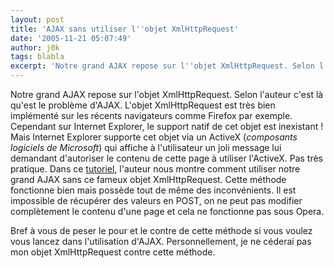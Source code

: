 ```yaml
---
layout: post
title: 'AJAX sans utiliser l''objet XmlHttpRequest'
date: '2005-11-21 05:07:49'
author: j0k
tags: blabla
excerpt: 'Notre grand AJAX repose sur l''objet XmlHttpRequest. Selon l''auteur c''est là qu''est le problème d''AJAX. L''objet XmlHttpRequest est très bien implémenté sur les récents navigateurs comme Firefox par exemple. Cependant sur Internet Explorer, le support natif de cet objet est inexistant ! Mais Internet Explorer supporte cet objet via un ActiveX (*composants logiciels de      ...'
---
```


Notre grand AJAX repose sur l'objet XmlHttpRequest. Selon l'auteur c'est là qu'est le problème d'AJAX. L'objet XmlHttpRequest est très bien implémenté sur les récents navigateurs comme Firefox par exemple. Cependant sur Internet Explorer, le support natif de cet objet est inexistant ! Mais Internet Explorer supporte cet objet via un ActiveX (*composants logiciels de Microsoft*) qui affiche à l'utilisateur un joli message lui demandant d'autoriser le contenu de cette page à utiliser l'ActiveX. Pas très pratique.
Dans ce [tutoriel](http://www.phpit.net/article/ajax-php-without-xmlhttprequest/), l'auteur nous montre comment utiliser notre grand AJAX sans ce fameux objet XmlHttpRequest.   Cette méthode fonctionne bien mais possède tout de même des inconvénients. Il est impossible de récupérer des valeurs en POST, on ne peut pas modifier complètement le contenu d'une page et cela ne fonctionne pas sous Opera.

Bref à vous de peser le pour et le contre de cette méthode si vous voulez vous lancez dans l'utilisation d'AJAX. Personnellement, je ne céderai pas mon objet XmlHttpRequest contre cette méthode.

